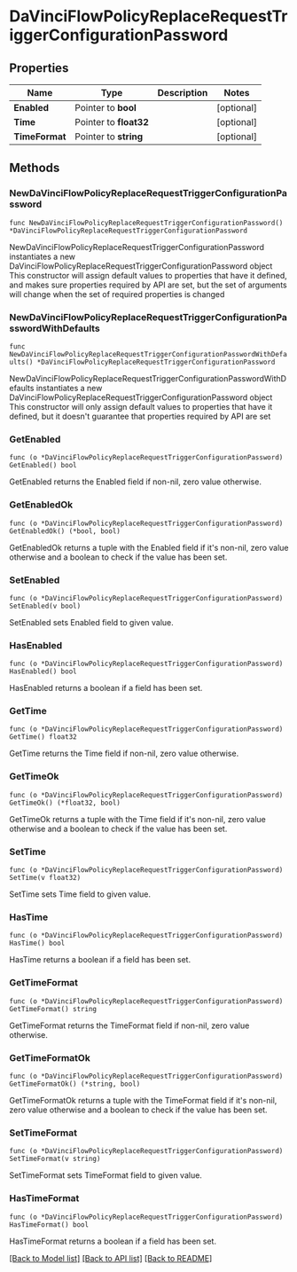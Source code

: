 # DaVinciFlowPolicyReplaceRequestTriggerConfigurationPassword

## Properties

Name | Type | Description | Notes
------------ | ------------- | ------------- | -------------
**Enabled** | Pointer to **bool** |  | [optional] 
**Time** | Pointer to **float32** |  | [optional] 
**TimeFormat** | Pointer to **string** |  | [optional] 

## Methods

### NewDaVinciFlowPolicyReplaceRequestTriggerConfigurationPassword

`func NewDaVinciFlowPolicyReplaceRequestTriggerConfigurationPassword() *DaVinciFlowPolicyReplaceRequestTriggerConfigurationPassword`

NewDaVinciFlowPolicyReplaceRequestTriggerConfigurationPassword instantiates a new DaVinciFlowPolicyReplaceRequestTriggerConfigurationPassword object
This constructor will assign default values to properties that have it defined,
and makes sure properties required by API are set, but the set of arguments
will change when the set of required properties is changed

### NewDaVinciFlowPolicyReplaceRequestTriggerConfigurationPasswordWithDefaults

`func NewDaVinciFlowPolicyReplaceRequestTriggerConfigurationPasswordWithDefaults() *DaVinciFlowPolicyReplaceRequestTriggerConfigurationPassword`

NewDaVinciFlowPolicyReplaceRequestTriggerConfigurationPasswordWithDefaults instantiates a new DaVinciFlowPolicyReplaceRequestTriggerConfigurationPassword object
This constructor will only assign default values to properties that have it defined,
but it doesn't guarantee that properties required by API are set

### GetEnabled

`func (o *DaVinciFlowPolicyReplaceRequestTriggerConfigurationPassword) GetEnabled() bool`

GetEnabled returns the Enabled field if non-nil, zero value otherwise.

### GetEnabledOk

`func (o *DaVinciFlowPolicyReplaceRequestTriggerConfigurationPassword) GetEnabledOk() (*bool, bool)`

GetEnabledOk returns a tuple with the Enabled field if it's non-nil, zero value otherwise
and a boolean to check if the value has been set.

### SetEnabled

`func (o *DaVinciFlowPolicyReplaceRequestTriggerConfigurationPassword) SetEnabled(v bool)`

SetEnabled sets Enabled field to given value.

### HasEnabled

`func (o *DaVinciFlowPolicyReplaceRequestTriggerConfigurationPassword) HasEnabled() bool`

HasEnabled returns a boolean if a field has been set.

### GetTime

`func (o *DaVinciFlowPolicyReplaceRequestTriggerConfigurationPassword) GetTime() float32`

GetTime returns the Time field if non-nil, zero value otherwise.

### GetTimeOk

`func (o *DaVinciFlowPolicyReplaceRequestTriggerConfigurationPassword) GetTimeOk() (*float32, bool)`

GetTimeOk returns a tuple with the Time field if it's non-nil, zero value otherwise
and a boolean to check if the value has been set.

### SetTime

`func (o *DaVinciFlowPolicyReplaceRequestTriggerConfigurationPassword) SetTime(v float32)`

SetTime sets Time field to given value.

### HasTime

`func (o *DaVinciFlowPolicyReplaceRequestTriggerConfigurationPassword) HasTime() bool`

HasTime returns a boolean if a field has been set.

### GetTimeFormat

`func (o *DaVinciFlowPolicyReplaceRequestTriggerConfigurationPassword) GetTimeFormat() string`

GetTimeFormat returns the TimeFormat field if non-nil, zero value otherwise.

### GetTimeFormatOk

`func (o *DaVinciFlowPolicyReplaceRequestTriggerConfigurationPassword) GetTimeFormatOk() (*string, bool)`

GetTimeFormatOk returns a tuple with the TimeFormat field if it's non-nil, zero value otherwise
and a boolean to check if the value has been set.

### SetTimeFormat

`func (o *DaVinciFlowPolicyReplaceRequestTriggerConfigurationPassword) SetTimeFormat(v string)`

SetTimeFormat sets TimeFormat field to given value.

### HasTimeFormat

`func (o *DaVinciFlowPolicyReplaceRequestTriggerConfigurationPassword) HasTimeFormat() bool`

HasTimeFormat returns a boolean if a field has been set.


[[Back to Model list]](../README.md#documentation-for-models) [[Back to API list]](../README.md#documentation-for-api-endpoints) [[Back to README]](../README.md)


